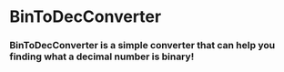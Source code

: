 # BinToDecConverter
### BinToDecConverter is a simple converter that can help you finding what a decimal number is binary!
